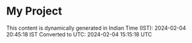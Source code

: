 # My Project

This content is dynamically generated in Indian Time (IST): 2024-02-04 20:45:18 IST
Converted to UTC: 2024-02-04 15:15:18 UTC
